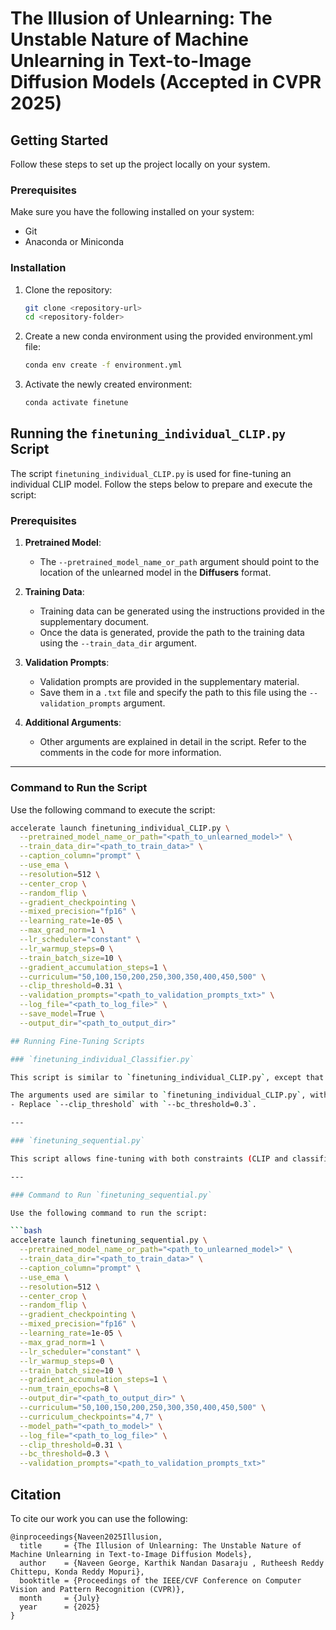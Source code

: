 # The Illusion of Unlearning: The Unstable Nature of Machine Unlearning in Text-to-Image Diffusion Models (Accepted in CVPR 2025)

## Getting Started

Follow these steps to set up the project locally on your system.

### Prerequisites

Make sure you have the following installed on your system:
- Git
- Anaconda or Miniconda

### Installation

1. Clone the repository:
   ```bash
   git clone <repository-url>
   cd <repository-folder>

2. Create a new conda environment using the provided environment.yml file:
   ```bash
   conda env create -f environment.yml

3. Activate the newly created environment:
   ```bash
   conda activate finetune

## Running the `finetuning_individual_CLIP.py` Script

The script `finetuning_individual_CLIP.py` is used for fine-tuning an individual CLIP model. Follow the steps below to prepare and execute the script:

### Prerequisites

1. **Pretrained Model**: 
   - The `--pretrained_model_name_or_path` argument should point to the location of the unlearned model in the **Diffusers** format.

2. **Training Data**: 
   - Training data can be generated using the instructions provided in the supplementary document.
   - Once the data is generated, provide the path to the training data using the `--train_data_dir` argument.

3. **Validation Prompts**: 
   - Validation prompts are provided in the supplementary material.
   - Save them in a `.txt` file and specify the path to this file using the `--validation_prompts` argument.

4. **Additional Arguments**:
   - Other arguments are explained in detail in the script. Refer to the comments in the code for more information.

---
   
### Command to Run the Script

Use the following command to execute the script:

```bash
accelerate launch finetuning_individual_CLIP.py \
  --pretrained_model_name_or_path="<path_to_unlearned_model>" \
  --train_data_dir="<path_to_train_data>" \
  --caption_column="prompt" \
  --use_ema \
  --resolution=512 \
  --center_crop \
  --random_flip \
  --gradient_checkpointing \
  --mixed_precision="fp16" \
  --learning_rate=1e-05 \
  --max_grad_norm=1 \
  --lr_scheduler="constant" \
  --lr_warmup_steps=0 \
  --train_batch_size=10 \
  --gradient_accumulation_steps=1 \
  --curriculum="50,100,150,200,250,300,350,400,450,500" \
  --clip_threshold=0.31 \
  --validation_prompts="<path_to_validation_prompts_txt>" \
  --log_file="<path_to_log_file>" \
  --save_model=True \
  --output_dir="<path_to_output_dir>"

## Running Fine-Tuning Scripts

### `finetuning_individual_Classifier.py`

This script is similar to `finetuning_individual_CLIP.py`, except that it uses a classifier instead of CLIP for fine-tuning. Unfortunately, due to size constraints, the classifier weights are not included in this repository. However, detailed instructions to replicate the classifier weights are provided in the supplementary material. These weights will be made available soon.

The arguments used are similar to `finetuning_individual_CLIP.py`, with the following modification:
- Replace `--clip_threshold` with `--bc_threshold=0.3`.

---

### `finetuning_sequential.py`

This script allows fine-tuning with both constraints (CLIP and classifier) applied sequentially. Using this script, you can determine the **Revival Point** (discussed in the paper). Tables 7 and 8 in the supplementary material were generated using this code.

---

### Command to Run `finetuning_sequential.py`

Use the following command to run the script:

```bash
accelerate launch finetuning_sequential.py \
  --pretrained_model_name_or_path="<path_to_unlearned_model>" \
  --train_data_dir="<path_to_train_data>" \
  --caption_column="prompt" \
  --use_ema \
  --resolution=512 \
  --center_crop \
  --random_flip \
  --gradient_checkpointing \
  --mixed_precision="fp16" \
  --learning_rate=1e-05 \
  --max_grad_norm=1 \
  --lr_scheduler="constant" \
  --lr_warmup_steps=0 \
  --train_batch_size=10 \
  --gradient_accumulation_steps=1 \
  --num_train_epochs=8 \
  --output_dir="<path_to_output_dir>" \
  --curriculum="50,100,150,200,250,300,350,400,450,500" \
  --curriculum_checkpoints="4,7" \
  --model_path="<path_to_model>" \
  --log_file="<path_to_log_file>" \
  --clip_threshold=0.31 \
  --bc_threshold=0.3 \
  --validation_prompts="<path_to_validation_prompts_txt>"
```

## Citation
To cite our work you can use the following:
```
@inproceedings{Naveen2025Illusion,
  title     = {The Illusion of Unlearning: The Unstable Nature of Machine Unlearning in Text-to-Image Diffusion Models},
  author    = {Naveen George, Karthik Nandan Dasaraju , Rutheesh Reddy Chittepu, Konda Reddy Mopuri},
  booktitle = {Proceedings of the IEEE/CVF Conference on Computer Vision and Pattern Recognition (CVPR)},
  month     = {July}
  year      = {2025}
}


```
